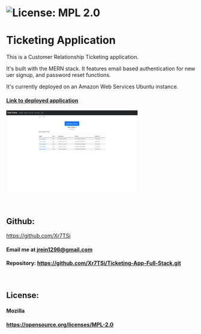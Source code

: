 # ![License: MPL 2.0](https://img.shields.io/badge/License-MPL%202.0-brightgreen.svg)


# Ticketing Application

This is a Customer Relationship Ticketing application.

It's built with the MERN stack.  It features email based authentication for new uer signup, and password reset functions.  

It's currently deployed on an Amazon Web Services Ubuntu instance.

#### [Link to deployed application](https://jonathanrein.com/)

![CRM image](/assets/Ticketing-App-350x219-New-Colors.png)


&nbsp;

 ## Github: 
 https://github.com/Xr7TSi
 &nbsp;
  #### Email me at jrein1296@gmail.com
  #### Repository: https://github.com/Xr7TSi/Ticketing-App-Full-Stack.git
  &nbsp;


## License:
  #### Mozilla
  #### https://opensource.org/licenses/MPL-2.0